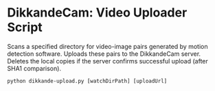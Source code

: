 # DikkandeCam: Video Uploader Script

Scans a specified directory for video-image pairs generated by motion detection software. Uploads these pairs to the DikkandeCam server. Deletes the local copies if the server confirms successful upload (after SHA1 comparison).

``` python dikkande-upload.py [watchDirPath] [uploadUrl] ```
